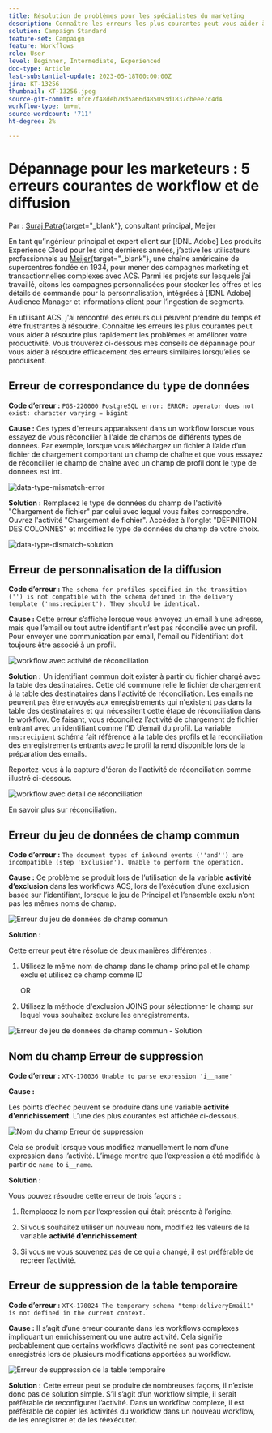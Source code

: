 ```yaml
---
title: Résolution de problèmes pour les spécialistes du marketing
description: Connaître les erreurs les plus courantes peut vous aider à résoudre plus rapidement les problèmes et améliorer votre productivité. Ces conseils de dépannage vous aident à résoudre efficacement des erreurs similaires lorsqu’elles se produisent.
solution: Campaign Standard
feature-set: Campaign
feature: Workflows
role: User
level: Beginner, Intermediate, Experienced
doc-type: Article
last-substantial-update: 2023-05-18T00:00:00Z
jira: KT-13256
thumbnail: KT-13256.jpeg
source-git-commit: 0fc67f48deb78d5a66d485093d1837cbeee7c4d4
workflow-type: tm+mt
source-wordcount: '711'
ht-degree: 2%

---
```


# Dépannage pour les marketeurs : 5 erreurs courantes de workflow et de diffusion

Par : [Suraj Patra](https://www.linkedin.com/in/suraj-p-51612053/){target="_blank"}, consultant principal, Meijer

En tant qu’ingénieur principal et expert client sur [!DNL Adobe] Les produits Experience Cloud pour les cinq dernières années, j’active les utilisateurs professionnels au [Meijer](https://www.meijer.com/){target="_blank"}, une chaîne américaine de supercentres fondée en 1934, pour mener des campagnes marketing et transactionnelles complexes avec ACS. Parmi les projets sur lesquels j’ai travaillé, citons les campagnes personnalisées pour stocker les offres et les détails de commande pour la personnalisation, intégrées à [!DNL Adobe] Audience Manager et informations client pour l’ingestion de segments.

En utilisant ACS, j&#39;ai rencontré des erreurs qui peuvent prendre du temps et être frustrantes à résoudre. Connaître les erreurs les plus courantes peut vous aider à résoudre plus rapidement les problèmes et améliorer votre productivité. Vous trouverez ci-dessous mes conseils de dépannage pour vous aider à résoudre efficacement des erreurs similaires lorsqu’elles se produisent.

## Erreur de correspondance du type de données

**Code d’erreur :**
`PGS-220000 PostgreSQL error: ERROR: operator does not exist: character varying = bigint`

**Cause :**
Ces types d&#39;erreurs apparaissent dans un workflow lorsque vous essayez de vous réconcilier à l&#39;aide de champs de différents types de données. Par exemple, lorsque vous téléchargez un fichier à l’aide d’un fichier de chargement comportant un champ de chaîne et que vous essayez de réconcilier le champ de chaîne avec un champ de profil dont le type de données est int.

![data-type-mismatch-error](/help/_assets/kt-13256/data-type-mismatch.png)

**Solution :**
Remplacez le type de données du champ de l&#39;activité &quot;Chargement de fichier&quot; par celui avec lequel vous faites correspondre. Ouvrez l&#39;activité &quot;Chargement de fichier&quot;. Accédez à l&#39;onglet &quot;DÉFINITION DES COLONNES&quot; et modifiez le type de données du champ de votre choix.


![data-type-dismatch-solution](/help/_assets/kt-13256/data-type-mismatch-solution.png)

## Erreur de personnalisation de la diffusion

**Code d’erreur :**
`The schema for profiles specified in the transition ('') is not compatible with the schema defined in the delivery template ('nms:recipient'). They should be identical.`

**Cause :**
Cette erreur s’affiche lorsque vous envoyez un email à une adresse, mais que l’email ou tout autre identifiant n’est pas réconcilié avec un profil. Pour envoyer une communication par email, l&#39;email ou l&#39;identifiant doit toujours être associé à un profil.

![workflow avec activité de réconciliation](/help/_assets/kt-13256/del-persn-error-wf.png)

**Solution :**
Un identifiant commun doit exister à partir du fichier chargé avec la table des destinataires. Cette clé commune relie le fichier de chargement à la table des destinataires dans l&#39;activité de réconciliation. Les emails ne peuvent pas être envoyés aux enregistrements qui n&#39;existent pas dans la table des destinataires et qui nécessitent cette étape de réconciliation dans le workflow. Ce faisant, vous réconciliez l’activité de chargement de fichier entrant avec un identifiant comme l’ID d’email du profil. La variable `nms:recipient` schéma fait référence à la table des profils et la réconciliation des enregistrements entrants avec le profil la rend disponible lors de la préparation des emails.

Reportez-vous à la capture d&#39;écran de l&#39;activité de réconciliation comme illustré ci-dessous.

![workflow avec détail de réconciliation](/help/_assets/kt-13256/del-persn-error-wf-solution.png)

En savoir plus sur [réconciliation](https://experienceleague.adobe.com/docs/campaign-standard/using/managing-processes-and-data/data-management-activities/reconciliation.html?lang=en).

## Erreur du jeu de données de champ commun

**Code d’erreur :**
`The document types of inbound events (''and'') are incompatible (step 'Exclusion'). Unable to perform the operation. `

**Cause :**
Ce problème se produit lors de l’utilisation de la variable **activité d’exclusion** dans les workflows ACS, lors de l’exécution d’une exclusion basée sur l’identifiant, lorsque le jeu de Principal et l’ensemble exclu n’ont pas les mêmes noms de champ.


![Erreur du jeu de données de champ commun](/help/_assets/kt-13256/dataset-error.png)

**Solution :**

Cette erreur peut être résolue de deux manières différentes :

1. Utilisez le même nom de champ dans le champ principal et le champ exclu et utilisez ce champ comme ID

   OR

2. Utilisez la méthode d&#39;exclusion JOINS pour sélectionner le champ sur lequel vous souhaitez exclure les enregistrements.

![Erreur de jeu de données de champ commun - Solution ](/help/_assets/kt-13256/dataset-error-solution.png)

## Nom du champ Erreur de suppression

**Code d’erreur :**
`XTK-170036 Unable to parse expression 'i__name'`

**Cause :**

Les points d’échec peuvent se produire dans une variable **activité d&#39;enrichissement**. L’une des plus courantes est affichée ci-dessous.

![Nom du champ Erreur de suppression](/help/_assets/kt-13256/field-name-dropped-error.png)

Cela se produit lorsque vous modifiez manuellement le nom d’une expression dans l’activité. L’image montre que l’expression a été modifiée à partir de `name `to `i__name`.

**Solution :**

Vous pouvez résoudre cette erreur de trois façons :

1. Remplacez le nom par l’expression qui était présente à l’origine.

2. Si vous souhaitez utiliser un nouveau nom, modifiez les valeurs de la variable **activité d&#39;enrichissement**.

3. Si vous ne vous souvenez pas de ce qui a changé, il est préférable de recréer l’activité.

## Erreur de suppression de la table temporaire 

**Code d’erreur :**
`XTK-170024 The temporary schema "temp:deliveryEmail1" is not defined in the current context.`

**Cause :**
Il s’agit d’une erreur courante dans les workflows complexes impliquant un enrichissement ou une autre activité. Cela signifie probablement que certains workflows d’activité ne sont pas correctement enregistrés lors de plusieurs modifications apportées au workflow.

![Erreur de suppression de la table temporaire ](/help/_assets/kt-13256/temp-table-dropped-error.png)

**Solution :**
Cette erreur peut se produire de nombreuses façons, il n’existe donc pas de solution simple. S’il s’agit d’un workflow simple, il serait préférable de reconfigurer l’activité. Dans un workflow complexe, il est préférable de copier les activités du workflow dans un nouveau workflow, de les enregistrer et de les réexécuter.
